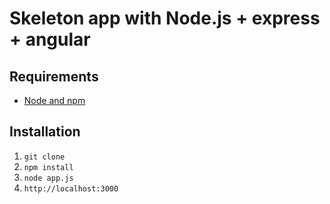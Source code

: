 # Skeleton app with Node.js + express + angular

## Requirements

- [Node and npm](http://nodejs.org)

## Installation

1. `git clone`
2. `npm install`
3. `node app.js`
4. `http://localhost:3000`